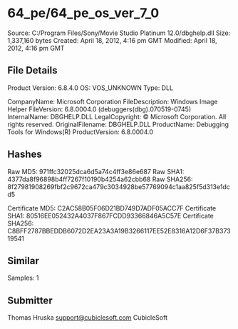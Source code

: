 64_pe/64_pe_os_ver_7_0
======================

Source:  C:/Program Files/Sony/Movie Studio Platinum 12.0/dbghelp.dll
Size:  1,337,160 bytes
Created:  April 18, 2012, 4:16 pm GMT
Modified:  April 18, 2012, 4:16 pm GMT

File Details
------------

Product Version:  6.8.4.0
OS:  VOS_UNKNOWN
Type:  DLL

CompanyName:  Microsoft Corporation
FileDescription:  Windows Image Helper
FileVersion:  6.8.0004.0 (debuggers(dbg).070519-0745)
InternalName:  DBGHELP.DLL
LegalCopyright:  © Microsoft Corporation. All rights reserved.
OriginalFilename:  DBGHELP.DLL
ProductName:  Debugging Tools for Windows(R)
ProductVersion:  6.8.0004.0

Hashes
------

Raw MD5:  971ffc32025dca6d5a74c4ff3e86e687
Raw SHA1:  4377da8f96898b4ff7267f10190b4254a62cbb68
Raw SHA256:  8f27981908269fbf2c9672ca479c3034928be57769094c1aa825f5d313e1dcd5

Certificate MD5:  C2AC58B05F06D21BD749D7ADF05ACC7F
Certificate SHA1:  80516EE052432A4037F867FCDD93366846A5C57E
Certificate SHA256:  C8BFF2787BBEDDB6072D2EA23A3A19B3266117EE52E8316A12D6F37B37319541

Similar
-------

Samples:  1


Submitter
---------

Thomas Hruska
support@cubiclesoft.com
CubicleSoft

